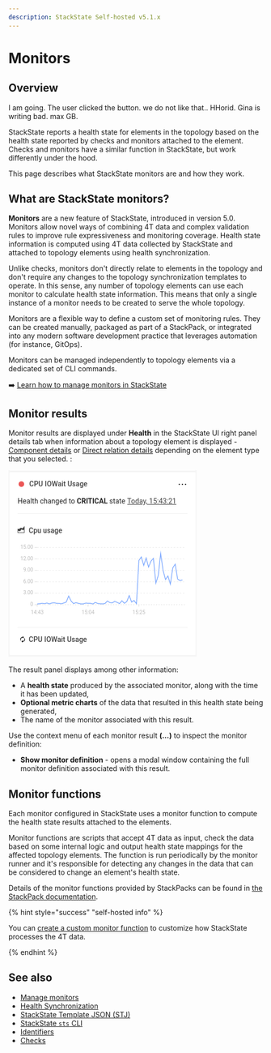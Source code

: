 ```yaml
---
description: StackState Self-hosted v5.1.x
---
```


# Monitors

## Overview

I am going. The user clicked the button.
we do not like that..
HHorid.
Gina is writing bad.
max GB.

StackState reports a health state for elements in the topology based on the health state reported by checks and monitors attached to the element. Checks and monitors have a similar function in StackState, but work differently under the hood.

This page describes what StackState monitors are and how they work.

## What are StackState monitors?

**Monitors** are a new feature of StackState, introduced in version 5.0. Monitors allow novel ways of combining 4T data and complex validation rules to improve rule expressiveness and monitoring coverage. Health state information is computed using 4T data collected by StackState and attached to topology elements using health synchronization.

Unlike checks, monitors don't directly relate to elements in the topology and don't require any changes to the topology synchronization templates to operate. In this sense, any number of topology elements can use each monitor to calculate health state information. This means that only a single instance of a monitor needs to be created to serve the whole topology.

Monitors are a flexible way to define a custom set of monitoring rules. They can be created manually, packaged as part of a StackPack, or integrated into any modern software development practice that leverages automation (for instance, GitOps).

Monitors can be managed independently to topology elements via a dedicated set of CLI commands.

➡️ [Learn how to manage monitors in StackState](manage-monitors.md)

## Monitor results

Monitor results are displayed under **Health** in the StackState UI right panel details tab when information about a topology element is displayed - [Component details](/use/concepts/components.md#component-details) or [Direct relation details](/use/concepts/relations.md#relation-details) depending on the element type that you selected. :

![Monitor result panel](../../.gitbook/assets/v51_monitor_result.png)

The result panel displays among other information:

- A **health state** produced by the associated monitor, along with the time it has been updated,
- **Optional metric charts** of the data that resulted in this health state being generated,
- The name of the monitor associated with this result.

Use the context menu of each monitor result **(...)** to inspect the monitor definition:

- **Show monitor definition** - opens a modal window containing the full monitor definition associated with this result.

## Monitor functions

Each monitor configured in StackState uses a monitor function to compute the health state results attached to the elements.

Monitor functions are scripts that accept 4T data as input, check the data based on some internal logic and output health state mappings for the affected topology elements. The function is run periodically by the monitor runner and it's responsible for detecting any changes in the data that can be considered to change an element's health state.

Details of the monitor functions provided by StackPacks can be found in [the StackPack documentation](../../stackpacks/integrations/README.md). 

{% hint style="success" "self-hosted info" %}

You can [create a custom monitor function](../../develop/developer-guides/custom-functions/monitor-functions.md) to customize how StackState processes the 4T data.

{% endhint %}

## See also

* [Manage monitors](manage-monitors.md)
* [Health Synchronization](/configure/health/health-synchronization.md "StackState Self-Hosted only")
* [StackState Template JSON \(STJ\)](../../develop/reference/stj/)
* [StackState `sts` CLI](../../setup/cli/cli-sts.md)
* [Identifiers](../../configure/topology/identifiers.md "StackState Self-Hosted only")
* [Checks](checks.md)
